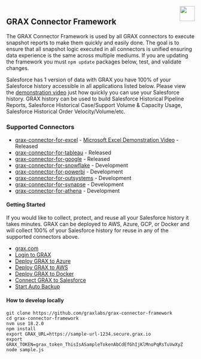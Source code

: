 <img src="https://www.grax.com/wp-content/uploads/2023/03/Profile-Yt-256x256.png" align="right" height="40" width="40" >

## GRAX Connector Framework

The GRAX Connector Framework is used by all GRAX connectors to execute snapshot reports to make them quickly and easily done. The goal is to ensure that all snapshot logic executed in all connectors is unified ensuring data experience is the same across multiple mediums. If you are updating the framework you must ```npm update``` packages below, test, and validate changes.

Salesforce has 1 version of data with GRAX you have 100% of your Salesforce history accessible in all applications listed below. Please view the [demonstration video](https://www.grax.com/blog/create-snapshot-reports-with-our-salesforce-excel-connector/) just how quickly you can use your Salesforce history. GRAX history can be used to build Salesforce Historical Pipeline Reports, Salesforce Historical Case/Support Volume & Capacity Usage, Salesforce Historical Order Velocity/Volume/etc.


### Supported Connectors
* [grax-connector-for-excel](https://github.com/graxlabs/grax-connector-for-excel/) - [Microsoft Excel Demonstration Video](https://www.grax.com/blog/create-snapshot-reports-with-our-salesforce-excel-connector/) - Released
* [grax-connector-for-tableau](https://github.com/graxlabs/grax-connector-for-tableau) - Released 
* [grax-connector-for-google](https://www.grax.com/blog/how-to-pull-data-from-salesforce-to-google-sheets/) - Released
* [grax-connector-for-snowflake](https://github.com/graxlabs/grax-connector-framework) - Development
* [grax-connector-for-powerbi](https://github.com/graxlabs/grax-connector-framework) - Development
* [grax-connector-for-outsystems](https://github.com/graxlabs/grax-connector-framework) - Development
* [grax-connector-for-synapse](https://github.com/graxlabs/grax-connector-framework) - Development
* [grax-connector-for-athena](https://github.com/graxlabs/grax-connector-framework) - Development

#### Getting Started
If you would like to collect, protect, and reuse all your Salesforce history it takes minutes. GRAX can be deployed to AWS, Azure, GCP, or Docker and will collect 100% of your Salesforce history for reuse in any of the supported connectors above.

* [grax.com](https://www.grax.com/)
* [Login to GRAX](https://platform.grax.com/)
*   [Deploy GRAX to Azure](https://documentation.grax.com/docs/azure-connection)
*   [Deploy GRAX to AWS](https://documentation.grax.com/docs/platform-basics#deploying-a-grax-application)
*   [Deploy GRAX to Docker](https://documentation.grax.com/docs/docker-desktop-install)
* [Connect GRAX to Salesforce](https://documentation.grax.com/docs/connecting-salesforce)
* [Start Auto Backup](https://documentation.grax.com/docs/auto-backup) 

#### How to develop locally
```
git clone https://github.com/graxlabs/grax-connector-framework
cd grax-connector-framework
nvm use 18.2.0
npm install
export GRAX_URL=https://sample-url-1234.secure.grax.io
export GRAX_TOKEN=grax_token_ThisIsASampleTokenAbCdEfGhIjKlMnoPqRsTuVwXyZ
node sample.js
```




